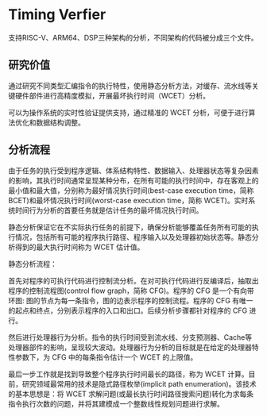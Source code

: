 # Timing Verfier 
支持RISC-V、ARM64、DSP三种架构的分析，不同架构的代码被分成三个文件。
## 研究价值
通过研究不同类型汇编指令的执行特性，使用静态分析方法，对缓存、流水线等关键硬件部件进行高精度模拟，开展最坏执行时间（WCET）分析。

可以为操作系统的实时性验证提供支持，通过精准的 WCET 分析，可便于进行算法优化和数据结构调整。
## 分析流程
由于任务的执行受到程序逻辑、体系结构特性、数据输入、处理器状态等复杂因素的影响，其执行时间通常呈现某种分布，在所有可能的执行时间中，存在客观上的最小值和最大值，分别称为最好情况执行时间(best-case execution time，简称 BCET)和最坏情况执行时间(worst-case execution time，简称 WCET)。实时系统时间行为分析的首要任务就是估计任务的最坏情况执行时间。

静态分析保证它在不实际执行任务的前提下，确保分析能够覆盖任务所有可能的执行情况，包括所有可能的程序执行路径、程序输入以及处理器初始状态等。静态分析得到的最大执行时间称为 WCET 估计值。

静态分析流程：

首先对程序的可执行代码进行控制流分析。在对可执行代码进行反编译后，抽取出程序的控制流程图(control flow graph，简称 CFG)。程序的 CFG 是一个有向带环图: 图的节点为每一条指令，图的边表示程序的控制流程。程序的 CFG 有唯一的起点和终点，分别表示程序的入口和出口。后续分析步骤都针对程序的 CFG 进行。

然后进行处理器行为分析。指令的执行时间受到流水线、分支预测器、Cache等处理器部件的影响，呈现较大波动。处理器行为分析的目标就是在给定的处理器特性参数下，为 CFG 中的每条指令估计一个 WCET 的上限值。

最后一步工作就是找到导致整个程序执行时间最长的路径，称为 WCET 计算。目前，研究领域最常用的技术是隐式路径枚举(implicit path enumeration)。该技术的基本思想是：将 WCET 求解问题(或最长执行时间路径搜索问题)转化为求每条指令执行次数的问题，并将其建模成一个整数线性规划问题进行求解。

